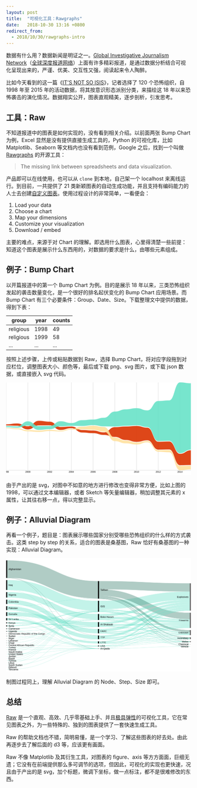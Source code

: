 ```yaml
---
layout: post
title:  "可视化工具：Rawgraphs"
date:   2018-10-30 13:16 +0800
redirect_from:
  - 2018/10/30/rawgraphs-intro
---
```


数据有什么用？数据新闻是明证之一。[Global Investigative Journalism Network](https://gijn.org/)（[全球深度报道网络](https://cn.gijn.org)）上面有许多精彩报道，是通过数据分析结合可视化呈现出来的，严谨、优美、交互性又强，阅读起来令人陶醉。

比如今天看到的这一篇《[IT'S NOT SO ISIS](http://labs.densitydesign.org/ddxii/es01/group04/index.html)》，记者选择了 120 个恐怖组织，自 1998 年至 2015 年的活动数据，将其按意识形态派别分类，来描绘这 18 年以来恐怖袭击的演化情况。数据翔实公开，图表直观精美，逐步剖析，引发思考。

## 工具：Raw

不知道报道中的图表是如何实现的，没有看到相关介绍。以前面两张 Bump Chart 为例，Excel 显然是没有提供直接生成工具的，Python 的可视化库，比如 Matplotlib、Seaborn 等文档内也没有看到范例，Google 之后，找到一个叫做 [Rawgraphs](http://rawgraphs.io/) 的开源工具：

> The missing link between spreadsheets and data visualization.

产品即可以在线使用，也可以从 `clone` 到本地，自己架一个 localhost 来离线运行。到目前，一共提供了 21 类新颖图表的自动生成功能，并且支持有编码能力的人士去创建[自定义图表](http://rawgraphs.io/gallery/)。使用过程设计的非常简单，一看便会：

1. Load your data
2. Choose a chart
3. Map your dimensions
4. Customize your visualization
5. Download / embed

主要的难点，来源于对 Chart 的理解。即选用什么图表，心里得清楚一些前提：知道这个图表是展示什么东西用的，对数据的要求是什么，由哪些元素组成。

## 例子：Bump Chart

以开篇报道中的第一个 Bump Chart 为例。目的是展示 18 年以来，三类恐怖组织发起的袭击数量变化，是一个很好的排名起伏变化的 Bump Chart 应用场景。而 Bump Chart 有三个必要条件：Group、Date、Size。下载整理文中提供的数据，得到下表：

| group     | year | counts |
| --------- | ---- | ------ |
| religious | 1998 | 49     |
| religious | 1999 | 58     |
| ...       | ...  | ...    |

按照上述步骤，上传或粘贴数据到 Raw，选择 Bump Chart，将对应字段拖到对应栏位，调整图表大小、颜色等，最后或下载 png、svg 图片，或下载 json 数据，或直接嵌入 svg 代码。

![example1](/files/2018/10/30/example1.svg)

由于产出的是 svg，对图中不如意的地方进行修改也变得非常方便，比如上图的 1998，可以通过文本编辑器，或者 Sketch 等矢量编辑器，稍加调整其元素的 x 属性，让其往右移一点，得以完整显示。

## 例子：Alluvial Diagram

再看一个例子，题目是：图表展示哪些国家分别受哪些恐怖组织的什么样的方式袭击。这类 step by step 的关系，适合的图表是桑基图，Raw 恰好有桑基图的一种实现：Alluvial Diagram。

![example2](/files/2018/10/30/example2.svg)

制图过程同上，理解 Alluvial Diagram 的 Node、Step、Size 即可。

## 总结

[Raw](https://github.com/densitydesign/raw) 是一个直观、高效、几乎零基础上手、并且[极具弹性](https://github.com/densitydesign/raw/wiki/Adding-New-Charts)的可视化工具，它在常见图表之外，为一些特殊的、独到的图表提供了一套快速生成工具。

Raw 的帮助文档也不错，简明易懂，是一个学习、了解这些图表的好去处。由此再逐步去了解后面的 d3 等，应该更有画面。

Raw 不像 Matplotlib 及其衍生工具，对图表的 figure、axis 等方方面面，巨细无遗；它没有在前端提供那么多可调节的选项，但因此，可视化的实现也更快速，况且由于产出的是 svg，加个标题，微调下坐标，做一点标注，都不是很难修改的东西。
